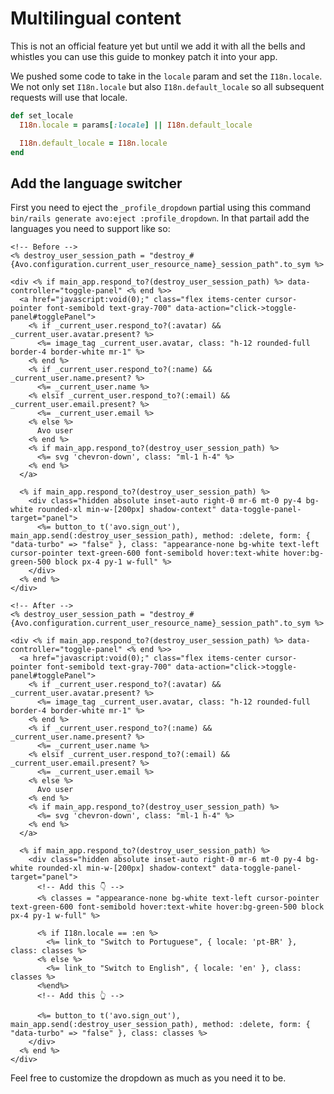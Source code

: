 # Multilingual content

This is not an official feature yet but until we add it with all the bells and whistles you can use this guide to monkey patch it into your app.

We pushed some code to take in the `locale` param and set the `I18n.locale`. We not only set `I18n.locale` but also `I18n.default_locale` so all subsequent requests will use that locale.

```ruby
def set_locale
  I18n.locale = params[:locale] || I18n.default_locale

  I18n.default_locale = I18n.locale
end
```

## Add the language switcher

First you need to eject the `_profile_dropdown` partial using this command `bin/rails generate avo:eject :profile_dropdown`. In that partail add the languages you need to support like so:

```erb
<!-- Before -->
<% destroy_user_session_path = "destroy_#{Avo.configuration.current_user_resource_name}_session_path".to_sym %>

<div <% if main_app.respond_to?(destroy_user_session_path) %> data-controller="toggle-panel" <% end %>>
  <a href="javascript:void(0);" class="flex items-center cursor-pointer font-semibold text-gray-700" data-action="click->toggle-panel#togglePanel">
    <% if _current_user.respond_to?(:avatar) &&  _current_user.avatar.present? %>
      <%= image_tag _current_user.avatar, class: "h-12 rounded-full border-4 border-white mr-1" %>
    <% end %>
    <% if _current_user.respond_to?(:name) && _current_user.name.present? %>
      <%= _current_user.name %>
    <% elsif _current_user.respond_to?(:email) && _current_user.email.present? %>
      <%= _current_user.email %>
    <% else %>
      Avo user
    <% end %>
    <% if main_app.respond_to?(destroy_user_session_path) %>
      <%= svg 'chevron-down', class: "ml-1 h-4" %>
    <% end %>
  </a>

  <% if main_app.respond_to?(destroy_user_session_path) %>
    <div class="hidden absolute inset-auto right-0 mr-6 mt-0 py-4 bg-white rounded-xl min-w-[200px] shadow-context" data-toggle-panel-target="panel">
      <%= button_to t('avo.sign_out'), main_app.send(:destroy_user_session_path), method: :delete, form: { "data-turbo" => "false" }, class: "appearance-none bg-white text-left cursor-pointer text-green-600 font-semibold hover:text-white hover:bg-green-500 block px-4 py-1 w-full" %>
    </div>
  <% end %>
</div>
```

```erb
<!-- After -->
<% destroy_user_session_path = "destroy_#{Avo.configuration.current_user_resource_name}_session_path".to_sym %>

<div <% if main_app.respond_to?(destroy_user_session_path) %> data-controller="toggle-panel" <% end %>>
  <a href="javascript:void(0);" class="flex items-center cursor-pointer font-semibold text-gray-700" data-action="click->toggle-panel#togglePanel">
    <% if _current_user.respond_to?(:avatar) &&  _current_user.avatar.present? %>
      <%= image_tag _current_user.avatar, class: "h-12 rounded-full border-4 border-white mr-1" %>
    <% end %>
    <% if _current_user.respond_to?(:name) && _current_user.name.present? %>
      <%= _current_user.name %>
    <% elsif _current_user.respond_to?(:email) && _current_user.email.present? %>
      <%= _current_user.email %>
    <% else %>
      Avo user
    <% end %>
    <% if main_app.respond_to?(destroy_user_session_path) %>
      <%= svg 'chevron-down', class: "ml-1 h-4" %>
    <% end %>
  </a>

  <% if main_app.respond_to?(destroy_user_session_path) %>
    <div class="hidden absolute inset-auto right-0 mr-6 mt-0 py-4 bg-white rounded-xl min-w-[200px] shadow-context" data-toggle-panel-target="panel">
      <!-- Add this 👇 -->
      <% classes = "appearance-none bg-white text-left cursor-pointer text-green-600 font-semibold hover:text-white hover:bg-green-500 block px-4 py-1 w-full" %>

      <% if I18n.locale == :en %>
        <%= link_to "Switch to Portuguese", { locale: 'pt-BR' }, class: classes %>
      <% else %>
        <%= link_to "Switch to English", { locale: 'en' }, class: classes %>
      <%end%>
      <!-- Add this 👆 -->

      <%= button_to t('avo.sign_out'), main_app.send(:destroy_user_session_path), method: :delete, form: { "data-turbo" => "false" }, class: classes %>
    </div>
  <% end %>
</div>
```

Feel free to customize the dropdown as much as you need it to be.
